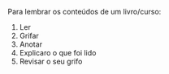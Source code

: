 Para lembrar os conteúdos de um livro/curso:
1. Ler
2. Grifar
3. Anotar
4. Explicaro o que foi lido
5. Revisar o seu grifo
